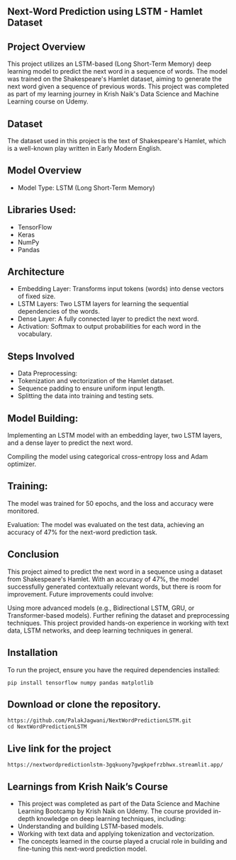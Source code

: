 ## Next-Word Prediction using LSTM - Hamlet Dataset
## Project Overview
This project utilizes an LSTM-based (Long Short-Term Memory) deep learning model to predict the next word in a sequence of words. The model was trained on the Shakespeare's Hamlet dataset, aiming to generate the next word given a sequence of previous words. This project was completed as part of my learning journey in Krish Naik's Data Science and Machine Learning course on Udemy.

## Dataset
The dataset used in this project is the text of Shakespeare's Hamlet, which is a well-known play written in Early Modern English. 

## Model Overview
- Model Type: LSTM (Long Short-Term Memory)

## Libraries Used:
- TensorFlow
- Keras
- NumPy
- Pandas

## Architecture
- Embedding Layer: Transforms input tokens (words) into dense vectors of fixed size.
- LSTM Layers: Two LSTM layers for learning the sequential dependencies of the words.
- Dense Layer: A fully connected layer to predict the next word.
- Activation: Softmax to output probabilities for each word in the vocabulary.

## Steps Involved
- Data Preprocessing:
- Tokenization and vectorization of the Hamlet dataset.
- Sequence padding to ensure uniform input length.
- Splitting the data into training and testing sets.

## Model Building:

Implementing an LSTM model with an embedding layer, two LSTM layers, and a dense layer to predict the next word.

Compiling the model using categorical cross-entropy loss and Adam optimizer.

## Training:

The model was trained for 50 epochs, and the loss and accuracy were monitored.

Evaluation:
The model was evaluated on the test data, achieving an accuracy of 47% for the next-word prediction task.

## Conclusion
This project aimed to predict the next word in a sequence using a dataset from Shakespeare's Hamlet. With an accuracy of 47%, the model successfully generated contextually relevant words, but there is room for improvement. Future improvements could involve:

Using more advanced models (e.g., Bidirectional LSTM, GRU, or Transformer-based models).
Further refining the dataset and preprocessing techniques.
This project provided hands-on experience in working with text data, LSTM networks, and deep learning techniques in general.

## Installation
To run the project, ensure you have the required dependencies installed:
```
pip install tensorflow numpy pandas matplotlib
```

## Download or clone the repository.
```
https://github.com/PalakJagwani/NextWordPredictionLSTM.git
cd NextWordPredictionLSTM
```

## Live link for the project
```
https://nextwordpredictionlstm-3gqkuony7gwgkpefrzbhwx.streamlit.app/
```

## Learnings from Krish Naik’s Course
- This project was completed as part of the Data Science and Machine Learning Bootcamp by Krish Naik on Udemy. The course provided in-depth knowledge on deep learning techniques, including:
- Understanding and building LSTM-based models.
- Working with text data and applying tokenization and vectorization.
- The concepts learned in the course played a crucial role in building and fine-tuning this next-word prediction model.